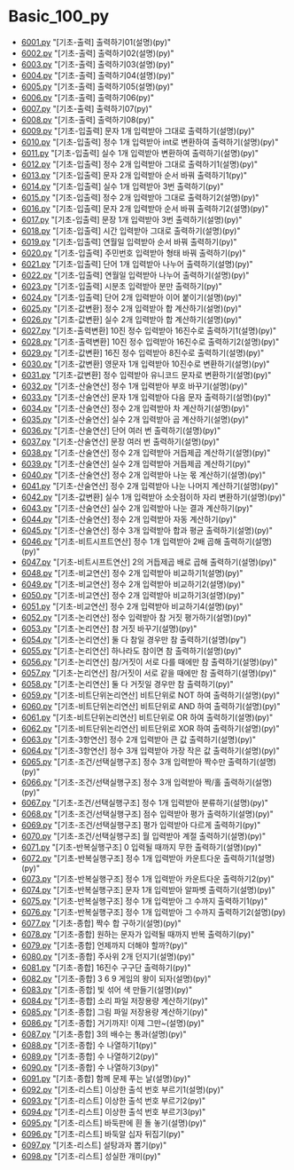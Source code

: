 # Basic_100_py

- [6001.py](./6001.py) "[기초-출력] 출력하기01(설명)(py)"
- [6002.py](./6002.py) "[기초-출력] 출력하기02(설명)(py)"
- [6003.py](./6003.py) "[기초-출력] 출력하기03(설명)(py)"
- [6004.py](./6004.py) "[기초-출력] 출력하기04(설명)(py)"
- [6005.py](./6005.py) "[기초-출력] 출력하기05(설명)(py)"
- [6006.py](./6006.py) "[기초-출력] 출력하기06(py)"
- [6007.py](./6007.py) "[기초-출력] 출력하기07(py)"
- [6008.py](./6008.py) "[기초-출력] 출력하기08(py)"
- [6009.py](./6009.py) "[기초-입출력] 문자 1개 입력받아 그대로 출력하기(설명)(py)"
- [6010.py](./6010.py) "[기초-입출력] 정수 1개 입력받아 int로 변환하여 출력하기(설명)(py)"
- [6011.py](./6011.py) "[기초-입출력] 실수 1개 입력받아 변환하여 출력하기(설명)(py)"
- [6012.py](./6012.py) "[기초-입출력] 정수 2개 입력받아 그대로 출력하기1(설명)(py)"
- [6013.py](./6013.py) "[기초-입출력] 문자 2개 입력받아 순서 바꿔 출력하기1(py)"
- [6014.py](./6014.py) "[기초-입출력] 실수 1개 입력받아 3번 출력하기(py)"
- [6015.py](./6015.py) "[기초-입출력] 정수 2개 입력받아 그대로 출력하기2(설명)(py)"
- [6016.py](./6016.py) "[기초-입출력] 문자 2개 입력받아 순서 바꿔 출력하기2(설명)(py)"
- [6017.py](./6017.py) "[기초-입출력] 문장 1개 입력받아 3번 출력하기(설명)(py)"
- [6018.py](./6018.py) "[기초-입출력] 시간 입력받아 그대로 출력하기(설명)(py)"
- [6019.py](./6019.py) "[기초-입출력] 연월일 입력받아 순서 바꿔 출력하기(py)"
- [6020.py](./6020.py) "[기초-입출력] 주민번호 입력받아 형태 바꿔 출력하기(py)"
- [6021.py](./6021.py) "[기초-입출력] 단어 1개 입력받아 나누어 출력하기(설명)(py)"
- [6022.py](./6022.py) "[기초-입출력] 연월일 입력받아 나누어 출력하기(설명)(py)"
- [6023.py](./6023.py) "[기초-입출력] 시분초 입력받아 분만 출력하기(py)"
- [6024.py](./6024.py) "[기초-입출력] 단어 2개 입력받아 이어 붙이기(설명)(py)"
- [6025.py](./6025.py) "[기초-값변환] 정수 2개 입력받아 합 계산하기(설명)(py)"
- [6026.py](./6026.py) "[기초-값변환] 실수 2개 입력받아 합 계산하기(설명)(py)"
- [6027.py](./6027.py) "[기초-출력변환] 10진 정수 입력받아 16진수로 출력하기1(설명)(py)"
- [6028.py](./6028.py) "[기초-출력변환] 10진 정수 입력받아 16진수로 출력하기2(설명)(py)"
- [6029.py](./6029.py) "[기초-값변환] 16진 정수 입력받아 8진수로 출력하기(설명)(py)"
- [6030.py](./6030.py) "[기초-값변환] 영문자 1개 입력받아 10진수로 변환하기(설명)(py)"
- [6031.py](./6031.py) "[기초-값변환] 정수 입력받아 유니코드 문자로 변환하기(설명)(py)"
- [6032.py](./6032.py) "[기초-산술연산] 정수 1개 입력받아 부호 바꾸기(설명)(py)"
- [6033.py](./6033.py) "[기초-산술연산] 문자 1개 입력받아 다음 문자 출력하기(설명)(py)"
- [6034.py](./6034.py) "[기초-산술연산] 정수 2개 입력받아 차 계산하기(설명)(py)"
- [6035.py](./6035.py) "[기초-산술연산] 실수 2개 입력받아 곱 계산하기(설명)(py)"
- [6036.py](./6036.py) "[기초-산술연산] 단어 여러 번 출력하기(설명)(py)"
- [6037.py](./6037.py) "[기초-산술연산] 문장 여러 번 출력하기(설명)(py)"
- [6038.py](./6038.py) "[기초-산술연산] 정수 2개 입력받아 거듭제곱 계산하기(설명)(py)"
- [6039.py](./6039.py) "[기초-산술연산] 실수 2개 입력받아 거듭제곱 계산하기(py)"
- [6040.py](./6040.py) "[기초-산술연산] 정수 2개 입력받아 나눈 몫 계산하기(설명)(py)"
- [6041.py](./6041.py) "[기초-산술연산] 정수 2개 입력받아 나눈 나머지 계산하기(설명)(py)"
- [6042.py](./6042.py) "[기초-값변환] 실수 1개 입력받아 소숫점이하 자리 변환하기(설명)(py)"
- [6043.py](./6043.py) "[기초-산술연산] 실수 2개 입력받아 나눈 결과 계산하기(py)"
- [6044.py](./6044.py) "[기초-산술연산] 정수 2개 입력받아 자동 계산하기(py)"
- [6045.py](./6045.py) "[기초-산술연산] 정수 3개 입력받아 합과 평균 출력하기(설명)(py)"
- [6046.py](./6046.py) "[기초-비트시프트연산] 정수 1개 입력받아 2배 곱해 출력하기(설명)(py)"
- [6047.py](./6047.py) "[기초-비트시프트연산] 2의 거듭제곱 배로 곱해 출력하기(설명)(py)"
- [6048.py](./6048.py) "[기초-비교연산] 정수 2개 입력받아 비교하기1(설명)(py)"
- [6049.py](./6049.py) "[기초-비교연산] 정수 2개 입력받아 비교하기2(설명)(py)"
- [6050.py](./6050.py) "[기초-비교연산] 정수 2개 입력받아 비교하기3(설명)(py)"
- [6051.py](./6051.py) "[기초-비교연산] 정수 2개 입력받아 비교하기4(설명)(py)"
- [6052.py](./6052.py) "[기초-논리연산] 정수 입력받아 참 거짓 평가하기(설명)(py)"
- [6053.py](./6053.py) "[기초-논리연산] 참 거짓 바꾸기(설명)(py)"
- [6054.py](./6054.py) "[기초-논리연산] 둘 다 참일 경우만 참 출력하기(설명)(py")
- [6055.py](./6055.py) "[기초-논리연산] 하나라도 참이면 참 출력하기(설명)(py)"
- [6056.py](./6056.py) "[기초-논리연산] 참/거짓이 서로 다를 때에만 참 출력하기(설명)(py)"
- [6057.py](./6057.py) "[기초-논리연산] 참/거짓이 서로 같을 때에만 참 출력하기(설명)(py)"
- [6058.py](./6058.py) "[기초-논리연산] 둘 다 거짓일 경우만 참 출력하기(py)"
- [6059.py](./6059.py) "[기초-비트단위논리연산] 비트단위로 NOT 하여 출력하기(설명)(py)"
- [6060.py](./6060.py) "[기초-비트단위논리연산] 비트단위로 AND 하여 출력하기(설명)(py)"
- [6061.py](./6061.py) "[기초-비트단위논리연산] 비트단위로 OR 하여 출력하기(설명)(py)"
- [6062.py](./6062.py) "[기초-비트단위논리연산] 비트단위로 XOR 하여 출력하기(설명)(py)"
- [6063.py](./6063.py) "[기초-3항연산] 정수 2개 입력받아 큰 값 출력하기(설명)(py)"
- [6064.py](./6064.py) "[기초-3항연산] 정수 3개 입력받아 가장 작은 값 출력하기(설명)(py)"
- [6065.py](./6065.py) "[기초-조건/선택실행구조] 정수 3개 입력받아 짝수만 출력하기(설명)(py)"
- [6066.py](./6066.py) "[기초-조건/선택실행구조] 정수 3개 입력받아 짝/홀 출력하기(설명)(py)"
- [6067.py](./6067.py) "[기초-조건/선택실행구조] 정수 1개 입력받아 분류하기(설명)(py)"
- [6068.py](./6068.py) "[기초-조건/선택실행구조] 점수 입력받아 평가 출력하기(설명)(py)"
- [6069.py](./6069.py) "[기초-조건/선택실행구조] 평가 입력받아 다르게 출력하기(py)"
- [6070.py](./6070.py) "[기초-조건/선택실행구조] 월 입력받아 계절 출력하기(설명)(py)"
- [6071.py](./6071.py) "[기초-반복실행구조] 0 입력될 때까지 무한 출력하기(설명)(py)"
- [6072.py](./6072.py) "[기초-반복실행구조] 정수 1개 입력받아 카운트다운 출력하기1(설명)(py)"
- [6073.py](./6073.py) "[기초-반복실행구조] 정수 1개 입력받아 카운트다운 출력하기2(py)"
- [6074.py](./6074.py) "[기초-반복실행구조] 문자 1개 입력받아 알파벳 출력하기(설명)(py)"
- [6075.py](./6075.py) "[기초-반복실행구조] 정수 1개 입력받아 그 수까지 출력하기1(py)"
- [6076.py](./6076.py) "[기초-반복실행구조] 정수 1개 입력받아 그 수까지 출력하기2(설명)(py)
- [6077.py](./6077.py) "[기초-종합] 짝수 합 구하기(설명)(py)"
- [6078.py](./6078.py) "[기초-종합] 원하는 문자가 입력될 때까지 반복 출력하기(py)"
- [6079.py](./6079.py) "[기초-종합] 언제까지 더해야 할까?(py)"
- [6080.py](./6080.py) "[기초-종합] 주사위 2개 던지기(설명)(py)"
- [6081.py](./6081.py) "[기초-종합] 16진수 구구단 출력하기(py)"
- [6082.py](./6082.py) "[기초-종합] 3 6 9 게임의 왕이 되자(설명)(py)"
- [6083.py](./6083.py) "[기초-종합] 빛 섞어 색 만들기(설명)(py)"
- [6084.py](./6084.py) "[기초-종합] 소리 파일 저장용량 계산하기(py)"
- [6085.py](./6085.py) "[기초-종합] 그림 파일 저장용량 계산하기(py)"
- [6086.py](./6086.py) "[기초-종합] 거기까지! 이제 그만~(설명)(py)"
- [6087.py](./6087.py) "[기초-종합] 3의 배수는 통과(설명)(py)"
- [6088.py](./6088.py) "[기초-종합] 수 나열하기1(py)"
- [6089.py](./6089.py) "[기초-종합] 수 나열하기2(py)"
- [6090.py](./6090.py) "[기초-종합] 수 나열하기3(py)"
- [6091.py](./6091.py) "[기초-종합] 함께 문제 푸는 날(설명)(py)"
- [6092.py](./6092.py) "[기초-리스트] 이상한 출석 번호 부르기1(설명)(py)"
- [6093.py](./6093.py) "[기초-리스트] 이상한 출석 번호 부르기2(py)"
- [6094.py](./6094.py) "[기초-리스트] 이상한 출석 번호 부르기3(py)"
- [6095.py](./6095.py) "[기초-리스트] 바둑판에 흰 돌 놓기(설명)(py)"
- [6096.py](./6096.py) "[기초-리스트] 바둑알 십자 뒤집기(py)"
- [6097.py](./6097.py) "[기초-리스트] 설탕과자 뽑기(py)"
- [6098.py](./6098.py) "[기초-리스트] 성실한 개미(py)"
